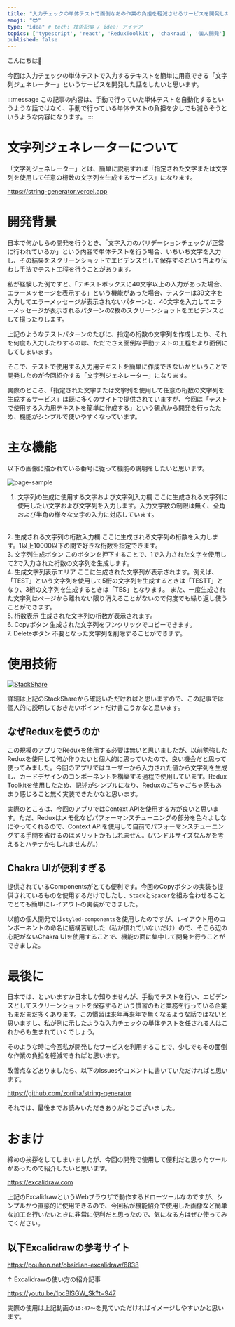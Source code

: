 ```yaml
---
title: "入力チェックの単体テストで面倒なあの作業の負担を軽減させるサービスを開発した話"
emoji: "😎"
type: "idea" # tech: 技術記事 / idea: アイデア
topics: ['typescript', 'react', 'ReduxToolkit', 'chakraui', '個人開発']
published: false
---
```


こんにちは👋

今回は入力チェックの単体テストで入力するテキストを簡単に用意できる「文字列ジェネレーター」というサービスを開発した話をしたいと思います。

:::message
この記事の内容は、手動で行っていた単体テストを自動化するというような話ではなく、手動で行っている単体テストの負担を少しでも減らそうというような内容になります。
:::

# 文字列ジェネレーターについて

「文字列ジェネレーター」とは、簡単に説明すれば「指定された文字または文字列を使用して任意の桁数の文字列を生成するサービス」になります。

https://string-generator.vercel.app

# 開発背景

日本で何かしらの開発を行うとき、「文字入力のバリデーションチェックが正常に行われているか」という内容で単体テストを行う場合、いちいち文字を入力し、その結果をスクリーンショットでエビデンスとして保存するという古より伝わし手法でテスト工程を行うことがあります。

私が経験した例ですと、「テキストボックスに40文字以上の入力があった場合、エラーメッセージを表示する」という機能があった場合、テスターは39文字を入力してエラーメッセージが表示されないパターンと、40文字を入力してエラーメッセージが表示されるパターンの2枚のスクリーンショットをエビデンスとして撮ったりします。

上記のようなテストパターンのたびに、指定の桁数の文字列を作成したり、それを何度も入力したりするのは、ただでさえ面倒な手動テストの工程をより面倒にしてしまいます。

そこで、テストで使用する入力用テキストを簡単に作成できないかということで開発したのが今回紹介する「文字列ジェネレーター」になります。

実際のところ、「指定された文字または文字列を使用して任意の桁数の文字列を生成するサービス」は既に多くのサイトで提供されていますが、今回は「テストで使用する入力用テキストを簡単に作成する」という観点から開発を行ったため、機能がシンプルで使いやすくなっています。

# 主な機能

以下の画像に描かれている番号に従って機能の説明をしたいと思います。

![page-sample](https://user-images.githubusercontent.com/43092452/177815116-16efeba7-f541-45c7-9fcb-13af61c8e24c.png)

1. 文字列の生成に使用する文字および文字列入力欄
ここに生成される文字列に使用したい文字および文字列を入力します。入力文字数の制限は無く、全角および半角の様々な文字の入力に対応しています。
<br>
2. 生成される文字列の桁数入力欄
ここに生成される文字列の桁数を入力します。1以上10000以下の間で好きな桁数を指定できます。
<br>
3. 文字列生成ボタン
このボタンを押下することで、1で入力された文字を使用して2で入力された桁数の文字列を生成します。
<br>
4. 生成文字列表示エリア
ここに生成された文字列が表示されます。例えば、「TEST」という文字列を使用して5桁の文字列を生成するときは「TESTT」となり、3桁の文字列を生成するときは「TES」となります。
また、一度生成された文字列はページから離れない限り消えることがないので何度でも繰り返し使うことができます。
<br>
5. 桁数表示
生成された文字列の桁数が表示されます。
<br>
6. Copyボタン
生成された文字列をワンクリックでコピーできます。
<br>
7. Deleteボタン
不要となった文字列を削除することができます。

# 使用技術

[![StackShare](http://img.shields.io/badge/tech-stack-0690fa.svg?style=flat)](https://stackshare.io/zoniha/string-generator)

詳細は上記のStackShareから確認いただければと思いますので、この記事では個人的に説明しておきたいポイントだけ書こうかなと思います。

## なぜReduxを使うのか

この規模のアプリでReduxを使用する必要は無いと思いましたが、以前勉強したReduxを使用して何か作りたいと個人的に思っていたので、良い機会だと思って使ってみました。今回のアプリではユーザーから入力された値から文字列を生成し、カードデザインのコンポーネントを構築する過程で使用しています。Redux Toolkitを使用したため、記述がシンプルになり、Reduxのごちゃごちゃ感もあまり感じること無く実装できたかなと思います。

実際のところは、今回のアプリではContext APIを使用する方が良いと思います。ただ、Reduxはメモ化などパフォーマンスチューニングの部分を色々よしなにやってくれるので、Context APIを使用して自前でパフォーマンスチューニングする手間を省けるのはメリットかもしれません。(バンドルサイズなんかを考えるとハテナかもしれませんが。)

## Chakra UIが便利すぎる

提供されているComponentsがとても便利です。今回のCopyボタンの実装も提供されているものを使用するだけでしたし、`Stack`と`Spacer`を組み合わせることでとても簡単にレイアウトの実装ができました。

以前の個人開発では`styled-components`を使用したのですが、レイアウト用のコンポーネントの命名に結構苦戦した（私が慣れていないだけ）ので、そこら辺の心配がないChakra UIを使用することで、機能の面に集中して開発を行うことができました。

# 最後に

日本では、といいますか日本しか知りませんが、手動でテストを行い、エビデンスとしてスクリーンショットを保存するという慣習のもと業務を行っている企業もまだまだ多くあります。この慣習は来年再来年で無くなるような話ではないと思いますし、私が例に示したような入力チェックの単体テストを任される人はこれからも生まれていくでしょう。

そのような時に今回私が開発したサービスを利用することで、少しでもその面倒な作業の負担を軽減できればと思います。

改善点などありましたら、以下のIssuesやコメントに書いていただければと思います。

https://github.com/zoniha/string-generator

それでは、最後までお読みいただきありがとうございました。

# おまけ

締めの挨拶をしてしまいましたが、今回の開発で使用して便利だと思ったツールがあったので紹介したいと思います。

https://excalidraw.com

上記のExcalidrawというWebブラウザで動作するドローツールなのですが、シンプルかつ直感的に使用できるので、今回私が機能紹介で使用した画像など簡単な加工を行いたいときに非常に便利だと思ったので、気になる方はぜひ使ってみてください。

## 以下Excalidrawの参考サイト

https://pouhon.net/obsidian-excalidraw/6838

↑ Excalidrawの使い方の紹介記事

https://youtu.be/1pcBlSGW_Sk?t=947

実際の使用は上記動画の`15:47〜`を見ていただければイメージしやすいかと思います。
